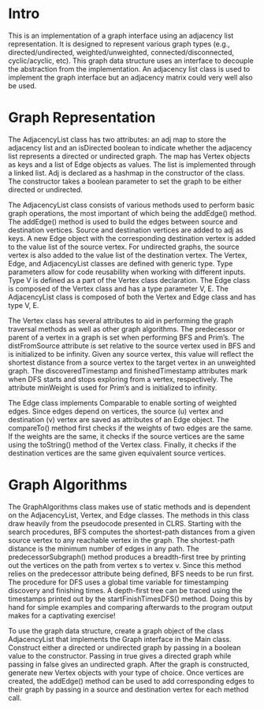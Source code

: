 # Intro
This is an implementation of a graph interface using an adjacency list representation. It is designed to represent various graph types (e.g., directed/undirected, weighted/unweighted, connected/disconnected, cyclic/acyclic, etc). This graph data structure uses an interface to decouple the abstraction from the implementation. An adjacency list class is used to implement the graph interface but an adjacency matrix could very well also be used. 

# Graph Representation
The AdjacencyList class has two attributes: an adj map to store the adjacency list and an isDirected boolean to indicate whether the adjacency list represents a directed or undirected graph. The map has Vertex objects as keys and a list of Edge objects as values. The list is implemented through a linked list. Adj is declared as a hashmap in the constructor of the class. The constructor takes a boolean parameter to set the graph to be either directed or undirected. 

The AdjacencyList class consists of various methods used to perform basic graph operations, the most important of which being the addEdge() method. The addEdge() method is used to build the edges between source and destination vertices. Source and destination vertices are added to adj as keys. A new Edge object with the corresponding destination vertex is added to the value list of the source vertex. For undirected graphs, the source vertex is also added to the value list of the destination vertex. 
The Vertex, Edge, and AdjacencyList classes are defined with generic type. Type parameters allow for code reusability when working with different inputs. Type V is defined as a part of the Vertex class declaration. The Edge class is composed of the Vertex class and has a type parameter V, E. The AdjacencyList class is composed of both the Vertex and Edge class and has type V, E. 

The Vertex class has several attributes to aid in performing the graph traversal methods as well as other graph algorithms. The predecessor or parent of a vertex in a graph is set when performing BFS and Prim’s. The distFromSource attribute is set relative to the source vertex used in BFS and is initialized to be infinity. Given any source vertex, this value will reflect the shortest distance from a source vertex to the target vertex in an unweighted graph. The discoveredTimestamp and finishedTimestamp attributes mark when DFS starts and stops exploring from a vertex, respectively. The attribute minWeight is used for Prim’s and is initialized to infinity. 

The Edge class implements Comparable to enable sorting of weighted edges. Since edges depend on vertices, the source (u) vertex and destination (v) vertex are saved as attributes of an Edge object. The compareTo() method first checks if the weights of two edges are the same. If the weights are the same, it checks if the source vertices are the same using the toString() method of the Vertex class. Finally, it checks if the destination vertices are the same given equivalent source vertices.

# Graph Algorithms
The GraphAlgorithms class makes use of static methods and is dependent on the AdjacencyList, Vertex, and Edge classes. The methods in this class draw heavily from the pseudocode presented in CLRS. Starting with the search procedures, BFS computes the shortest-path distances from a given source vertex to any reachable vertex in the graph. The shortest-path distance is the minimum number of edges in any path. The predecessorSubgraph() method produces a breadth-first tree by printing out the vertices on the path from vertex s to vertex v. Since this method relies on the predecessor attribute being defined, BFS needs to be run first. The procedure for DFS uses a global time variable for timestamping discovery and finishing times. A depth-first tree can be traced using the timestamps printed out by the startFinishTimesDFS() method. Doing this by hand for simple examples and comparing afterwards to the program output makes for a captivating exercise!     

To use the graph data structure, create a graph object of the class AdjacencyList that implements the Graph interface in the Main class. Construct either a directed or undirected graph by passing in a boolean value to the constructor. Passing in true gives a directed graph while passing in false gives an undirected graph. After the graph is constructed, generate new Vertex objects with your type of choice. Once vertices are created, the addEdge() method can be used to add corresponding edges to their graph by passing in a source and destination vertex for each method call.

